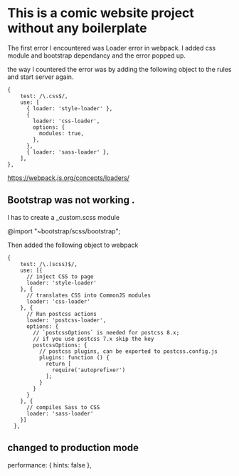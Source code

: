 # This is a comic website project without any boilerplate

The first error I encountered was Loader error in webpack. I added css module and bootstrap dependancy and the error popped up.

the way I countered the error was by adding the following object to the rules and start server again.

    {
        test: /\.css$/,
        use: [
          { loader: 'style-loader' },
          {
            loader: 'css-loader',
            options: {
              modules: true,
            },
          },
          { loader: 'sass-loader' },
        ],
    },

https://webpack.js.org/concepts/loaders/

## Bootstrap was not working . 

I has to create a _custom.scss module


@import "~bootstrap/scss/bootstrap";


Then added the following object to  webpack

    {
        test: /\.(scss)$/,
        use: [{
          // inject CSS to page
          loader: 'style-loader'
        }, {
          // translates CSS into CommonJS modules
          loader: 'css-loader'
        }, {
          // Run postcss actions
          loader: 'postcss-loader',
          options: {
            // `postcssOptions` is needed for postcss 8.x;
            // if you use postcss 7.x skip the key
            postcssOptions: {
              // postcss plugins, can be exported to postcss.config.js
              plugins: function () {
                return [
                  require('autoprefixer')
                ];
              }
            }
          }
        }, {
          // compiles Sass to CSS
          loader: 'sass-loader'
        }]
      },

## changed to production mode

 performance: {
    hints: false
  },